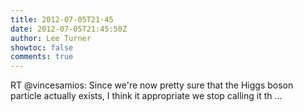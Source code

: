 ```yaml
---
title: 2012-07-05T21-45
date: 2012-07-05T21:45:50Z
author: Lee Turner
showtoc: false
comments: true
---
```


RT @vincesamios: Since we're now pretty sure that the Higgs boson particle actually exists, I think it appropriate we stop calling it th ...


